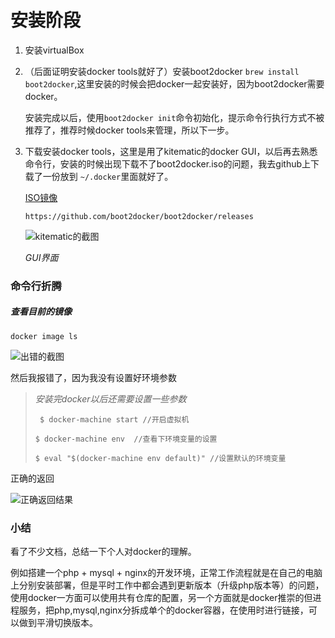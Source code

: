 # 安装阶段

1. 安装virtualBox

2. （后面证明安装docker tools就好了）安装boot2docker `brew install boot2docker`,这里安装的时候会把docker一起安装好，因为boot2docker需要docker。

   安装完成以后，使用`boot2docker init`命令初始化，提示命令行执行方式不被推荐了，推荐时候docker tools来管理，所以下一步。

3. 下载安装docker tools，这里是用了kitematic的docker GUI，以后再去熟悉命令行，安装的时候出现下载不了boot2docker.iso的问题，我去github上下载了一份放到 `~/.docker`里面就好了。

   [ISO镜像](https://github.com/boot2docker/boot2docker/releases)

   `https://github.com/boot2docker/boot2docker/releases`

   ![kitematic的截图](https://ooo.0o0.ooo/2017/03/29/58db2547eadc4.png)

   *GUI界面*

### 命令行折腾

##### 查看目前的镜像

`docker image ls`

![出错的截图](https://ooo.0o0.ooo/2017/03/29/58db2c26c5daf.png)

然后我报错了，因为我没有设置好环境参数

>*安装完docker以后还需要设置一些参数*
>
>` $ docker-machine start //开启虚拟机`
>
> `$ docker-machine env  //查看下环境变量的设置`
>
>`$ eval "$(docker-machine env default)" //设置默认的环境变量`

正确的返回

![正确返回结果](https://ooo.0o0.ooo/2017/03/29/58db2c26d662d.png)



### 小结

看了不少文档，总结一下个人对docker的理解。

例如搭建一个php + mysql + nginx的开发环境，正常工作流程就是在自己的电脑上分别安装部署，但是平时工作中都会遇到更新版本（升级php版本等）的问题，使用docker一方面可以使用共有仓库的配置，另一个方面就是docker推崇的但进程服务，把php,mysql,nginx分拆成单个的docker容器，在使用时进行链接，可以做到平滑切换版本。